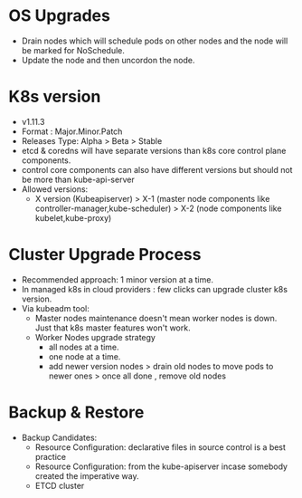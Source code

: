 # OS Upgrades
+ Drain nodes which will schedule pods on other nodes and the node will be marked for NoSchedule.
+ Update the node and then uncordon the node.

# K8s version
+ v1.11.3
+ Format : Major.Minor.Patch
+ Releases Type: Alpha > Beta > Stable
+ etcd & coredns will have separate versions than k8s core control plane components.
+ control core components can also have different versions but should not be more than kube-api-server
+ Allowed versions:
  + X version (Kubeapiserver) > X-1 (master node components like controller-manager,kube-scheduler) > X-2 (node components like kubelet,kube-proxy)

# Cluster Upgrade Process
+ Recommended approach: 1 minor version at a time.
+ In managed k8s in cloud providers : few clicks can upgrade cluster k8s version.
+ Via kubeadm tool:
    + Master nodes maintenance doesn't mean worker nodes is down. Just that k8s master features won't work.
    + Worker Nodes upgrade strategy
        + all nodes at a time.
        + one node at a time.
        + add newer version nodes > drain old nodes to move pods to newer ones > once all done , remove old nodes
        
# Backup & Restore
  + Backup Candidates:
    + Resource Configuration: declarative files in source control is a best practice
    + Resource Configuration: from the kube-apiserver incase somebody created the imperative way.
    + ETCD cluster

